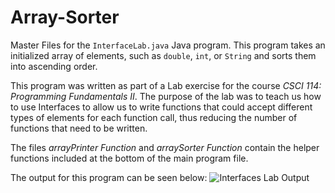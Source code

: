 # Array-Sorter

Master Files for the `InterfaceLab.java` Java program. This program takes an initialized array of elements, such as `double`, `int`, or `String` and sorts them into ascending order.

This program was written as part of a Lab exercise for the course _CSCI 114: Programming Fundamentals II_. The purpose of the lab was to teach us how to use Interfaces to allow us to write functions that could accept different types of elements for each function call, thus reducing the number of functions that need to be written.

The files _arrayPrinter Function_ and _arraySorter Function_ contain the helper functions included at the bottom of the main program file.

The output for this program can be seen below:
![Interfaces Lab Output](https://user-images.githubusercontent.com/82683346/115346467-0c982b00-a165-11eb-8180-f9ebc8cc5e0a.jpg)
